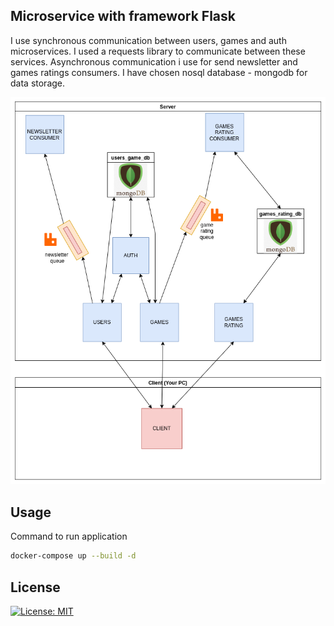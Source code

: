 ## Microservice with framework Flask
I use synchronous  communication between users, games and auth microservices. I used a requests library to communicate between these services. Asynchronous communication i use for send newsletter and games ratings consumers. I have chosen nosql database - mongodb for data storage.

![Screenshot](microservices.png)

## Usage
Command to run application
```bash
docker-compose up --build -d
```

## License

[![License: MIT](https://img.shields.io/badge/License-MIT-yellow.svg)](https://opensource.org/licenses/MIT)  
